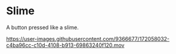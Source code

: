 # Slime

A button pressed like a slime.

https://user-images.githubusercontent.com/9366677/172058032-c4ba96cc-c10d-4108-b913-69863240f120.mov
